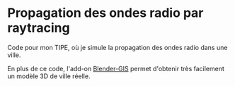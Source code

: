 # Propagation des ondes radio par raytracing

Code pour mon TIPE, où je simule la propagation des ondes radio dans une ville.

En plus de ce code, l'add-on [Blender-GIS](https://github.com/domlysz/BlenderGIS) permet d'obtenir très facilement un modèle 3D de ville réelle.
